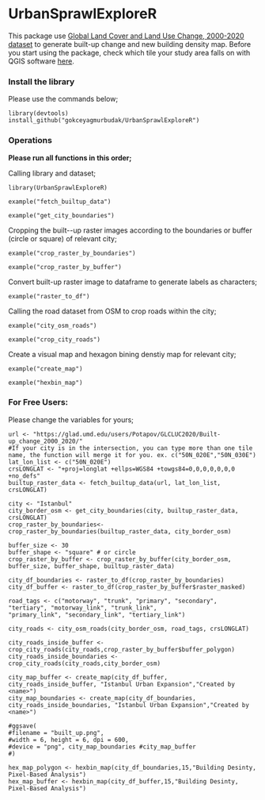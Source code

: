# UrbanSprawlExploreR

This package use [Global Land Cover and Land Use Change, 2000-2020 dataset](https://glad.umd.edu/dataset/GLCLUC2020) to generate built-up change and new building density map.
Before you start using the package, check which tile your study area falls on with QGIS software [here](https://glad.umd.edu/users/Potapov/GLCLUC2020/10d_tiles.zip).

### Install the library 

Please use the commands below;
```
library(devtools)
install_github("gokceyagmurbudak/UrbanSprawlExploreR")
```
### Operations

**Please run all functions in this order;**

Calling library and dataset;
```
library(UrbanSprawlExploreR)
```
```
example("fetch_builtup_data")
```
```
example("get_city_boundaries")
```

Cropping the built--up raster images according to the boundaries or buffer (circle or square) of relevant city;
```
example("crop_raster_by_boundaries")
```
```
example("crop_raster_by_buffer")
```

Convert built-up raster image to dataframe to generate labels as characters;
```
example("raster_to_df")
```

Calling the road dataset from OSM to crop roads within the city;
```
example("city_osm_roads")
```
```
example("crop_city_roads")
```

Create a visual map and hexagon bining denstiy map for relevant city;
```
example("create_map")
```
```
example("hexbin_map")
```

### For Free Users:

Please change the variables for yours;
```
url <- "https://glad.umd.edu/users/Potapov/GLCLUC2020/Built-up_change_2000_2020/"
#If your city is in the intersection, you can type more than one tile name, the function will merge it for you. ex. c("50N_020E","50N_030E") 
lat_lon_list <- c("50N_020E") 
crsLONGLAT <- "+proj=longlat +ellps=WGS84 +towgs84=0,0,0,0,0,0,0 +no_defs"
builtup_raster_data <- fetch_builtup_data(url, lat_lon_list, crsLONGLAT)

city <- "Istanbul"
city_border_osm <- get_city_boundaries(city, builtup_raster_data, crsLONGLAT)
crop_raster_by_boundaries<- crop_raster_by_boundaries(builtup_raster_data, city_border_osm)

buffer_size <- 30
buffer_shape <- "square" # or circle
crop_raster_by_buffer <- crop_raster_by_buffer(city_border_osm, buffer_size, buffer_shape, builtup_raster_data)

city_df_boundaries <- raster_to_df(crop_raster_by_boundaries)
city_df_buffer <- raster_to_df(crop_raster_by_buffer$raster_masked)

road_tags <- c("motorway", "trunk", "primary", "secondary",
"tertiary", "motorway_link", "trunk_link",
"primary_link", "secondary_link", "tertiary_link")

city_roads <- city_osm_roads(city_border_osm, road_tags, crsLONGLAT)

city_roads_inside_buffer <- crop_city_roads(city_roads,crop_raster_by_buffer$buffer_polygon)
city_roads_inside_boundaries <- crop_city_roads(city_roads,city_border_osm)

city_map_buffer <- create_map(city_df_buffer, city_roads_inside_buffer, "Istanbul Urban Expansion","Created by <name>")
city_map_boundaries <- create_map(city_df_boundaries, city_roads_inside_boundaries, "Istanbul Urban Expansion","Created by <name>")

#ggsave(
#filename = "built_up.png",
#width = 6, height = 6, dpi = 600,
#device = "png", city_map_boundaries #city_map_buffer
#)

hex_map_polygon <- hexbin_map(city_df_boundaries,15,"Building Desinty, Pixel-Based Analysis")
hex_map_buffer <- hexbin_map(city_df_buffer,15,"Building Desinty, Pixel-Based Analysis")
```

